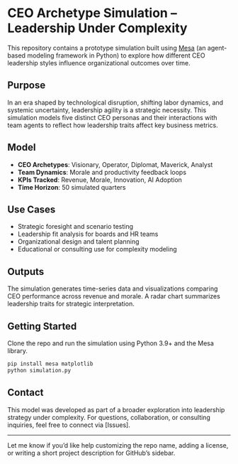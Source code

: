 # CEO Archetype Simulation – Leadership Under Complexity
This repository contains a prototype simulation built using [Mesa](https://mesa.readthedocs.io/en/stable/) (an agent-based modeling framework in Python) to explore how different CEO leadership styles influence organizational outcomes over time.

## Purpose  
In an era shaped by technological disruption, shifting labor dynamics, and systemic uncertainty, leadership agility is a strategic necessity. This simulation models five distinct CEO personas and their interactions with team agents to reflect how leadership traits affect key business metrics.

## Model 
- **CEO Archetypes**: Visionary, Operator, Diplomat, Maverick, Analyst  
- **Team Dynamics**: Morale and productivity feedback loops  
- **KPIs Tracked**: Revenue, Morale, Innovation, AI Adoption  
- **Time Horizon**: 50 simulated quarters

## Use Cases  
- Strategic foresight and scenario testing  
- Leadership fit analysis for boards and HR teams  
- Organizational design and talent planning  
- Educational or consulting use for complexity modeling

## Outputs  
The simulation generates time-series data and visualizations comparing CEO performance across revenue and morale. A radar chart summarizes leadership traits for strategic interpretation.

## Getting Started  
Clone the repo and run the simulation using Python 3.9+ and the Mesa library.  
```bash
pip install mesa matplotlib
python simulation.py
```

## Contact  
This model was developed as part of a broader exploration into leadership strategy under complexity. For questions, collaboration, or consulting inquiries, feel free to connect via [Issues].

---

Let me know if you’d like help customizing the repo name, adding a license, or writing a short project description for GitHub’s sidebar.
